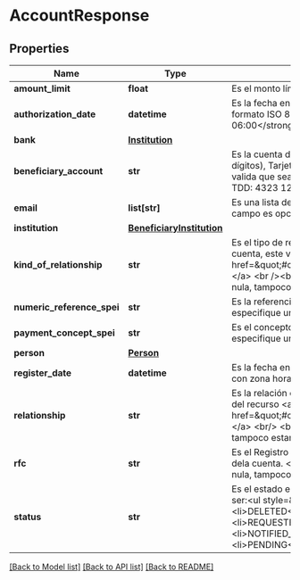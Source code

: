 # AccountResponse

## Properties
Name | Type | Description | Notes
------------ | ------------- | ------------- | -------------
**amount_limit** | **float** | Es el monto límite permitido que se registra para la cuenta. Por ejemplo 1000.00. | 
**authorization_date** | **datetime** | Es la fecha en la que se autorizó el registro del beneficiario. Ésta fecha viene en formato ISO 8601 con zona horaria, ejemplo: &lt;strong&gt;2020-10-27T11:03:15.000-06:00&lt;/strong&gt;. | [optional] 
**bank** | [**Institution**](Institution.md) |  | [optional] 
**beneficiary_account** | **str** | Es la cuenta del beneficiario, podría ser teléfono celular (se valida que sea de 10 dígitos), Tarjeta de débito (TDD, se valida que sea de 16 dígitos) o cuenta CLABE (se valida que sea de 18 dígitos). &lt;br/&gt;&lt;br/&gt;Por ejemplo Teléfono celular: 5525072600, TDD: 4323 1234 5678 9123, CLABE: 032180000118359719. | 
**email** | **list[str]** | Es una lista de correos electrónicos (emails). Se valida el formato de email. Este campo es opcional. | [optional] 
**institution** | [**BeneficiaryInstitution**](BeneficiaryInstitution.md) |  | [optional] 
**kind_of_relationship** | **str** | Es el tipo de relación que se tiene con el propietario de la cuenta. Para registrar una cuenta, este valor se debe obtener del recurso &lt;a href&#x3D;\&quot;#operation/getAvailableRelationshipsMonexUsingGET\&quot;&gt;relationships.&lt;/a&gt; &lt;br /&gt;&lt;br /&gt;&lt;b&gt;Nota:&lt;/b&gt; &lt;em&gt;Si en la respuesta de Monex esta propiedad es nula, tampoco estará presente en esta respuesta.&lt;/em&gt; | 
**numeric_reference_spei** | **str** | Es la referencia numérica a utilizar cuando se realice una transferencia y no se especifique una referencia. | [optional] 
**payment_concept_spei** | **str** | Es el concepto de pago a utilizar cuando se realice una transferencia y no se especifique un concepto | [optional] 
**person** | [**Person**](Person.md) |  | [optional] 
**register_date** | **datetime** | Es la fecha en la que se registró el beneficiario. Ésta fecha viene en formato ISO 8601 con zona horaria, ejemplo: &lt;strong&gt;2020-10-27T11:03:15.000-06:00&lt;/strong&gt;. | [optional] 
**relationship** | **str** | Es la relación con el propietario de la cuenta, para registrar este valor se debe obtener del recurso &lt;a href&#x3D;\&quot;#operation/getAvailableRelationshipsMonexUsingGET\&quot;&gt;relationships.&lt;/a&gt; &lt;br/&gt; &lt;br/&gt; &lt;b&gt;Nota:&lt;/b&gt; Si en la respuesta de Monex, sta propiedad es nula, tampoco estará presente en esta respuesta. | 
**rfc** | **str** | Es el Registro Federal de Contribuyentes (RFC) de la persona o institución propietaria dela cuenta. &lt;br/&gt; &lt;br/&gt;&lt;b&gt;Nota:&lt;/b&gt; Si en la respuesta de Monex esta propiedad es nula, tampoco estará presente en esta respuesta. | 
**status** | **str** | Es el estado en el que se encuentra el registo del beneficiario.&lt;br&gt;Los valores pueden ser:&lt;ul style&#x3D;\&quot;font-size: 12px; font-weight: 600;\&quot;&gt;&lt;li&gt;RECEIVED&lt;/li&gt;&lt;li&gt;DELETED&lt;/li&gt;&lt;li&gt;REQUEST_ERROR_BY_MONEX&lt;/li&gt;&lt;li&gt;REQUESTED_TO_MONEX&lt;/li&gt;&lt;li&gt;NOTIFIED_BY_MONEX&lt;/li&gt;&lt;li&gt;NOTIFIED_BY_SPEIOK&lt;li&gt;&lt;/li&gt;NOTIFIED_WITH_ERROR_BY_SPEIOK&lt;/li&gt;&lt;li&gt;PENDING&lt;/li&gt;&lt;/ul&gt; | [optional] 

[[Back to Model list]](../README.md#documentation-for-models) [[Back to API list]](../README.md#documentation-for-api-endpoints) [[Back to README]](../README.md)

